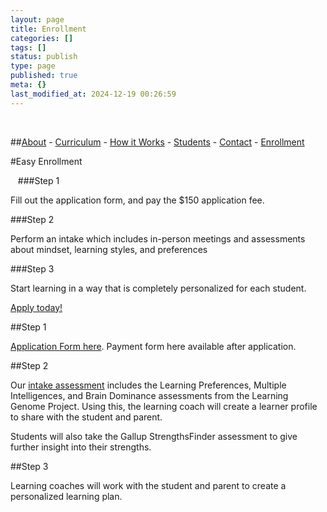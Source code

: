 ```yaml
---
layout: page
title: Enrollment
categories: []
tags: []
status: publish
type: page
published: true
meta: {}
last_modified_at: 2024-12-19 00:26:59
---
```


 

##[About](/about-1) - 
[Curriculum](/curriculum) - 
[How it Works](/how-it-works) - 
[Students](/students-who-thrive) - 
[Contact](/contact-2) - 
[Enrollment](/enrollment)


#Easy Enrollment






















  
###Step 1


Fill out the application form, and pay the $150 application fee.


###Step 2


Perform an intake which includes in-person meetings and assessments about mindset, learning styles, and preferences


###Step 3


Start learning in a way that is completely personalized for each student.




[Apply today!](/application)



##Step 1


[Application Form here](/application). Payment form here available after application.

##Step 2


Our 
[intake assessment](https://calendly.com/jethro-jones/sdl-academy-intake-assessment) includes the Learning Preferences, Multiple Intelligences, and Brain Dominance assessments from the Learning Genome Project. Using this, the learning coach will create a learner profile to share with the student and parent.

Students will also take the Gallup StrengthsFinder assessment to give further insight into their strengths.

##Step 3


Learning coaches will work with the student and parent to create a personalized learning plan.
